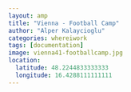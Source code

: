 ```yaml
---
layout: amp
title: "Vienna - Football Camp"
author: "Alper Kalaycioglu"
categories: whereiwork
tags: [documentation]
image: vienna41-footballcamp.jpg
location:
  latitude: 48.2244833333333
  longitude: 16.4288111111111
---
```

